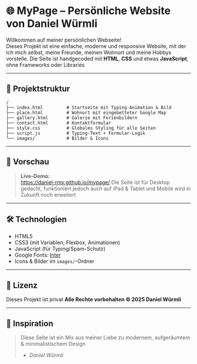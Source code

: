 # 🌐 MyPage – Persönliche Website von Daniel Würmli

Willkommen auf meiner persönlichen Webseite!  
Dieses Projekt ist eine einfache, moderne und responsive Website, mit der ich mich selbst, meine Freunde, meinen Wohnort und meine Hobbys vorstelle. Die Seite ist handgecoded mit **HTML**, **CSS** und etwas **JavaScript**, ohne Frameworks oder Libraries 

---

## 🔧 Projektstruktur

```
/
├── index.html         # Startseite mit Typing-Animation & Bild
├── place.html         # Wohnort mit eingebetteter Google Map
├── gallery.html       # Galerie mit Ferienbildern
├── contact.html       # Kontaktformular 
├── style.css          # Globales Styling für alle Seiten
├── script.js          # Typing-Text + Formular-Logik 
└── images/            # Bilder & Icons 
```

---

## 🧪 Vorschau

> **Live-Demo:**  
> https://daniel-rmv.github.io/mypage/
> Die Seite ist für Desktop gedacht, funktioniert jedoch auch auf iPad & Tablet und Mobile wird in Zukunft noch erweitert

---

## 🛠️ Technologien

- HTML5  
- CSS3 (mit Variablen, Flexbox, Animationen)  
- JavaScript (für Typing/Spam-Schutz)  
- Google Fonts: [Inter](https://fonts.google.com/specimen/Inter)  
- Icons & Bilder im `images/`-Ordner

---

## 📝 Lizenz

Dieses Projekt ist privat 
**Alle Rechte vorbehalten © 2025 Daniel Würmli**

---

## 🧠 Inspiration

> Diese Seite ist ein Mix aus meiner Liebe zu modernem, aufgeräumtem & minimalistischem Design 
> - *Daniel Würmli*

